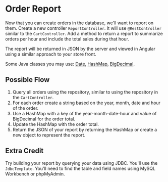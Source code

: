 # Order Report

Now that you can create orders in the database, we'll want to report on them. Create a new controller `ReportController`. It will use `@RestController` similar to the `CartController`. Add a method to return a report to summarize orders per hour and include the total sales during that hour.

The report will be returned in JSON by the server and viewed in Angular using a similar approach to your store front.

Some Java classes you may use: [Date](https://docs.oracle.com/javase/10/docs/api/java/util/Date.html), [HashMap](https://docs.oracle.com/javase/10/docs/api/java/util/HashMap.html), [BigDecimal](https://docs.oracle.com/javase/10/docs/api/java/math/BigDecimal.html).

## Possible Flow

1. Query all orders using the repository, similar to using the repository in the `CartController`.
2. For each order create a string based on the year, month, date and hour of the order.
3. Use a HashMap with a key of the year-month-date-hour and value of BigDecimal for the order total.
4. Update the HashMap with the order total.
5. Return the JSON of your report by returning the HashMap or create a new object to represent the report.

## Extra Credit

Try building your report by querying your data using JDBC. You'll use the `JdbcTemplate`. You'll need to find the table and field names using MySQL Workbench or phpMyAdmin.

